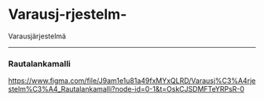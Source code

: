 # Varausj-rjestelm-
Varausjärjestelmä

--------------------------------------------------------------------------------------------

### Rautalankamalli

https://www.figma.com/file/J9am1e1u81a49fxMYxQLRD/Varausj%C3%A4rjestelm%C3%A4_Rautalankamalli?node-id=0-1&t=OskCJSDMFTeYRPsR-0
